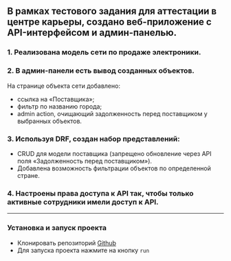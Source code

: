 ## В рамках тестового задания для аттестации в центре карьеры, создано веб-приложение с API-интерфейсом и админ-панелью.

### 1. Реализована модель сети по продаже электроники.

### 2. В админ-панели есть вывод созданных объектов.
На странице объекта сети добавлено:
- ссылка на «Поставщика»;
- фильтр по названию города;
- admin action, очищающий задолженность перед поставщиком у выбранных объектов.

### 3. Используя DRF, создан набор представлений:
- CRUD для модели поставщика (запрещено обновление через API поля «Задолженность перед поставщиком»).
- Добавлена возможность фильтрации объектов по определенной стране.

### 4. Настроены права доступа к API так, чтобы только активные сотрудники имели доступ к API.

---
### Установка и запуск проекта
- Клонировать репозиторий [Github](https://github.com/Ascon29/electronics_retail_chain)
- Для запуска проекта нажмите на кнопку `run`